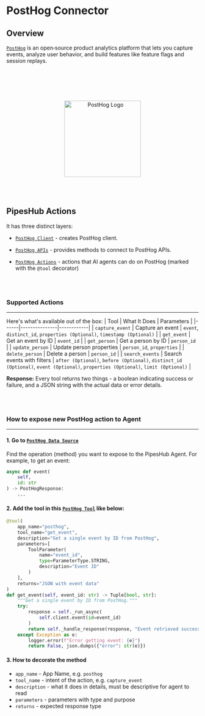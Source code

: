 # PostHog Connector
## Overview
[`PostHog`](https://posthog.com/) is an open‑source product analytics platform that lets you capture events, analyze user behavior, and build features like feature flags and session replays.

<br></br>
<br></br>
<div align="center">
  <img src="https://raw.githubusercontent.com/pipeshub-ai/documentation/refs/heads/main/logo/posthog.png" alt="PostHog Logo" width="200"/>
</div>


<br></br>
## PipesHub Actions 

It has three distinct layers:
- [`PostHog Client`](https://github.com/pipeshub-ai/pipeshub-ai/blob/main/backend/python/app/sources/client/posthog/posthog.py) - creates PostHog client.
<!--([`Local`](/backend/python/app/sources/client/posthog/posthog.py))-->

- [`PostHog APIs`](https://github.com/pipeshub-ai/pipeshub-ai/blob/main/backend/python/app/sources/external/posthog/posthog.py) - provides methods to connect to PostHog APIs.
<!--([`Local`](/backend/python/app/sources/external/posthog/posthog.py))-->

- [`PostHog Actions`](https://github.com/pipeshub-ai/pipeshub-ai/blob/main/backend/python/app/agents/actions/posthog/posthog.py) - actions that AI agents can do on PostHog (marked with the `@tool` decorator)
<!--([`Local`](/backend/python/app/agents/actions/posthog/posthog.py))-->

<br></br>
### Supported Actions
-----
Here's what's available out of the box:
| Tool | What It Does | Parameters |
|------|---------------|------------|
| `capture_event` | Capture an event | `event`, `distinct_id`, `properties (Optional)`, `timestamp (Optional)` |
| `get_event` | Get an event by ID | `event_id` |
| `get_person` | Get a person by ID | `person_id` |
| `update_person` | Update person properties | `person_id`, `properties` |
| `delete_person` | Delete a person | `person_id` |
| `search_events` | Search events with filters | `after (Optional)`, `before (Optional)`, `distinct_id (Optional)`, `event (Optional)`, `properties (Optional)`, `limit (Optional)` |

**Response:** Every tool returns two things - a boolean indicating success or failure, and a JSON string with the actual data or error details.

<br></br>
### How to expose new PostHog action to Agent
-----
#### 1. Go to [`PostHog Data Source`](https://github.com/pipeshub-ai/pipeshub-ai/blob/main/backend/python/app/sources/external/posthog/posthog.py)
Find the operation (method) you want to expose to the PipesHub Agent. For example, to get an event:
```python
async def event(
    self,
    id: str
) -> PostHogResponse:
    ...
```

#### 2. Add the tool in this [`PostHog Tool`](https://github.com/pipeshub-ai/pipeshub-ai/blob/main/backend/python/app/agents/actions/posthog/posthog.py) like below:
```python
@tool(
    app_name="posthog",
    tool_name="get_event",
    description="Get a single event by ID from PostHog",
    parameters=[
        ToolParameter(
            name="event_id",
            type=ParameterType.STRING,
            description="Event ID"
        )
    ],
    returns="JSON with event data"
)
def get_event(self, event_id: str) -> Tuple[bool, str]:
    """Get a single event by ID from PostHog."""
    try:
        response = self._run_async(
            self.client.event(id=event_id)
        )
        return self._handle_response(response, "Event retrieved successfully")
    except Exception as e:
        logger.error(f"Error getting event: {e}")
        return False, json.dumps({"error": str(e)})
```

#### 3. How to decorate the method
- `app_name` - App Name, e.g. `posthog`
- `tool_name` - intent of the action, e.g. `capture_event`
- `description` - what it does in details, must be descriptive for agent to read
- `parameters` - parameters with type and purpose
- `returns` - expected response type


